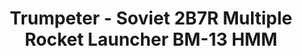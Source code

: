 ---
layout: product
title: "Trumpeter - Soviet 2B7R Multiple Rocket Launcher BM-13 HMM"
price: "6400" 
desc: "N/A"
img_path: "/assets/img/TRU01062.webp"
brand: "N/A"
available: false
special_offer: false
new: false
soon: false
cat: "010000"
subcat: "013400"
subsubcat: "0N/A"
sifra: "TRU01062"
popular: false
---